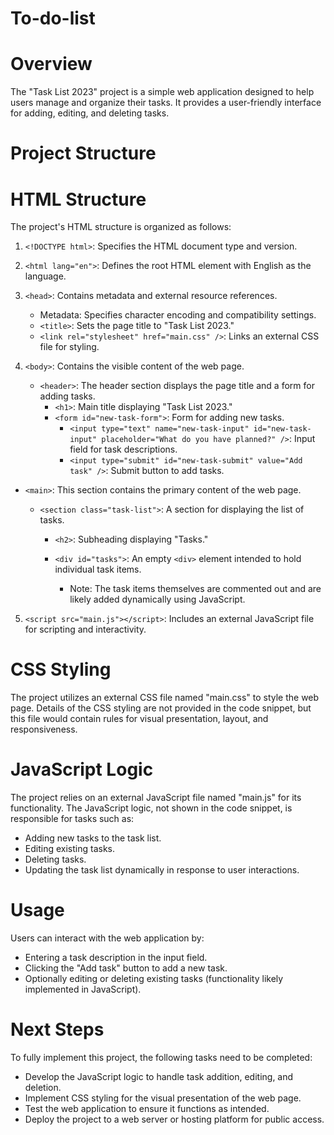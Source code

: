 # To-do-list 
# Overview
The "Task List 2023" project is a simple web application designed to help users manage and organize their tasks. It provides a user-friendly interface for adding, editing, and deleting tasks.

# Project Structure

# HTML Structure
The project's HTML structure is organized as follows:

1. `<!DOCTYPE html>`: Specifies the HTML document type and version.
2. `<html lang="en">`: Defines the root HTML element with English as the language.
3. `<head>`: Contains metadata and external resource references.
   - Metadata: Specifies character encoding and compatibility settings.
   - `<title>`: Sets the page title to "Task List 2023."
   - `<link rel="stylesheet" href="main.css" />`: Links an external CSS file for styling.

4. `<body>`: Contains the visible content of the web page.

   - `<header>`: The header section displays the page title and a form for adding tasks.
     - `<h1>`: Main title displaying "Task List 2023."
     - `<form id="new-task-form">`: Form for adding new tasks.
       - `<input type="text" name="new-task-input" id="new-task-input" placeholder="What do you have planned?" />`: Input field for task descriptions.
       - `<input type="submit" id="new-task-submit" value="Add task" />`: Submit button to add tasks.
- `<main>`: This section contains the primary content of the web page.

     - `<section class="task-list">`: A section for displaying the list of tasks.
       - `<h2>`: Subheading displaying "Tasks."

       - `<div id="tasks">`: An empty `<div>` element intended to hold individual task items.
         - Note: The task items themselves are commented out and are likely added dynamically using JavaScript.

5. `<script src="main.js"></script>`: Includes an external JavaScript file for scripting and interactivity.

# CSS Styling
The project utilizes an external CSS file named "main.css" to style the web page. Details of the CSS styling are not provided in the code snippet, but this file would contain rules for visual presentation, layout, and responsiveness.

# JavaScript Logic
The project relies on an external JavaScript file named "main.js" for its functionality. The JavaScript logic, not shown in the code snippet, is responsible for tasks such as:
   - Adding new tasks to the task list.
   - Editing existing tasks.
   - Deleting tasks.
   - Updating the task list dynamically in response to user interactions.

# Usage
Users can interact with the web application by:
- Entering a task description in the input field.
- Clicking the "Add task" button to add a new task.
- Optionally editing or deleting existing tasks (functionality likely implemented in JavaScript).

# Next Steps
To fully implement this project, the following tasks need to be completed:
- Develop the JavaScript logic to handle task addition, editing, and deletion.
- Implement CSS styling for the visual presentation of the web page.
- Test the web application to ensure it functions as intended.
- Deploy the project to a web server or hosting platform for public access.


